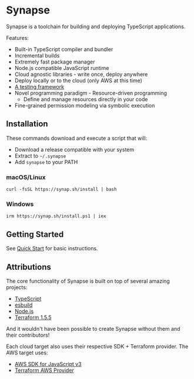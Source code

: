 # Synapse

Synapse is a toolchain for building and deploying TypeScript applications.

Features:
* Built-in TypeScript compiler and bundler
* Incremental builds
* Extremely fast package manager
* Node.js compatible JavaScript runtime
* Cloud agnostic libraries - write once, deploy anywhere
* Deploy locally or to the cloud (only AWS at this time)
* [A testing framework](docs/testing.md)
* Novel programming paradigm - Resource-driven programming
    * Define and manage resources directly in your code
* Fine-grained permission modeling via symbolic execution

## Installation

These commands download and execute a script that will:
* Download a release compatible with your system
* Extract to `~/.synapse`
* Add `synapse` to your PATH

### macOS/Linux
```shell
curl -fsSL https://synap.sh/install | bash
```

### Windows
```shell
irm https://synap.sh/install.ps1 | iex
```


## Getting Started

See [Quick Start](./docs/getting-started.md#quick-start) for basic instructions. 


## Attributions

The core functionality of Synapse is built on top of several amazing projects:
* [TypeScript](https://github.com/microsoft/TypeScript)
* [esbuild](https://github.com/evanw/esbuild)
* [Node.js](https://github.com/nodejs/node)
* [Terraform 1.5.5](https://github.com/hashicorp/terraform/tree/v1.5.5)

And it wouldn't have been possible to create Synapse without them and their contributors!

Each cloud target also uses their respective SDK + Terraform provider. The AWS target uses:
* [AWS SDK for JavaScript v3](https://github.com/aws/aws-sdk-js-v3)
* [Terraform AWS Provider](https://github.com/hashicorp/terraform-provider-aws)

